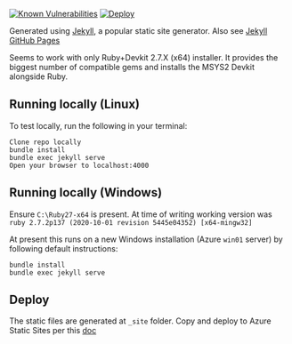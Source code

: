 [![Known Vulnerabilities](https://snyk.io/test/github/viper25/resume/badge.svg?targetFile=Gemfile.lock)](https://snyk.io/test/github/viper25/resume?targetFile=Gemfile.lock)
[![Deploy](https://github.com/viper25/resume/actions/workflows/azure_static.yml/badge.svg)](https://github.com/viper25/resume/actions/workflows/azure_static.yml)

Generated using  [Jekyll](https://github.com/jekyll/jekyll), a popular static site generator. Also see [Jekyll GitHub Pages](https://help.github.com/articles/using-jekyll-as-a-static-site-generator-with-github-pages/ "Jekyll & GitHub Pages")

Seems to work with only Ruby+Devkit 2.7.X (x64) installer. It provides the biggest number of compatible gems and installs the MSYS2 Devkit alongside Ruby. 

## Running locally (Linux)
To test locally, run the following in your terminal:

    Clone repo locally
    bundle install
    bundle exec jekyll serve
    Open your browser to localhost:4000

## Running locally (Windows)
Ensure `C:\Ruby27-x64` is present. At time of writing working version was `ruby 2.7.2p137 (2020-10-01 revision 5445e04352) [x64-mingw32]` 

At present this runs on a new Windows installation (Azure `win01` server) by following default instructions:

```dos
bundle install
bundle exec jekyll serve
```

## Deploy

The static files are generated at `_site` folder. Copy and deploy to Azure Static Sites per this [doc](https://docs.microsoft.com/en-us/azure/storage/blobs/storage-blobs-static-site-github-actions)
